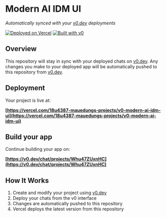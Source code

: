 # Modern AI IDM UI

*Automatically synced with your [v0.dev](https://v0.dev) deployments*

[![Deployed on Vercel](https://img.shields.io/badge/Deployed%20on-Vercel-black?style=for-the-badge&logo=vercel)](https://vercel.com/18u4387-mauedungs-projects/v0-modern-ai-idm-ui)
[![Built with v0](https://img.shields.io/badge/Built%20with-v0.dev-black?style=for-the-badge)](https://v0.dev/chat/projects/Whu47ZUxnHC)

## Overview

This repository will stay in sync with your deployed chats on [v0.dev](https://v0.dev).
Any changes you make to your deployed app will be automatically pushed to this repository from [v0.dev](https://v0.dev).

## Deployment

Your project is live at:

**[https://vercel.com/18u4387-mauedungs-projects/v0-modern-ai-idm-ui](https://vercel.com/18u4387-mauedungs-projects/v0-modern-ai-idm-ui)**

## Build your app

Continue building your app on:

**[https://v0.dev/chat/projects/Whu47ZUxnHC](https://v0.dev/chat/projects/Whu47ZUxnHC)**

## How It Works

1. Create and modify your project using [v0.dev](https://v0.dev)
2. Deploy your chats from the v0 interface
3. Changes are automatically pushed to this repository
4. Vercel deploys the latest version from this repository